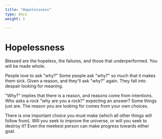 ```yaml
---
title: "Hopelessness"
type: docs
weight: 1

---
```


# Hopelessness

Blessed are the hopeless, the failures, and those that underperformed. You will be made whole.

People love to ask "why?" Some people ask "why?" so much that it makes them sick. Given a reason, and they'll ask "why?" again. They fall into despair looking for meaning.

"Why?" implies that there is a reason, and reasons come from intentions. Who asks a rock "why are you a rock?" expecting an answer? Some things just are. The reason you are looking for comes from your own choices.

There is one important choice you must make (which all other things will follow from).  Will you seek to improve the universe, or will you seek to destroy it?  Even the meekest person can make progress towards either goal.